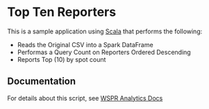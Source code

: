 # Top Ten Reporters

This is a sample application using [Scala][] that performs the following:

* Reads the Original CSV into a Spark DataFrame
* Performas a Query Count on Reporters Ordered Descending
* Reports Top (10) by spot count 

## Documentation

For details about this script, see [WSPR Analytics Docs][]

[wpsrspots-2020-02.csv.zip]: http://wsprnet.org/archive/wsprspots-2020-02.csv.zip
[sdkman]: https://sdkman.io/
[Spark SQL]: https://spark.apache.org/docs/latest/sql-programming-guide.html
[Scala]: https://scala-lang.org/
[WSPR Analytics Docs]: https://ki7mt.github.io/wspr-analytics/scala